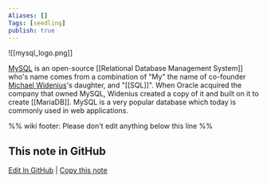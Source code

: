 ```yaml
---
Aliases: []
Tags: [seedling]
publish: true
---
```


![[mysql_logo.png]]

[MySQL](https://en.wikipedia.org/wiki/MySQL) is an open-source [[Relational Database Management System]] who's name comes from a combination of "My" the name of co-founder [Michael Widenius](https://en.wikipedia.org/wiki/Michael_Widenius "Michael Widenius")'s daughter, and "[[SQL]]". When Oracle acquired the company that owned MySQL, Widenius created a copy of it and built on it to create [[MariaDB]]. MySQL is a very popular database which today is commonly used in web applications.

%% wiki footer: Please don't edit anything below this line %%

## This note in GitHub

<span class="git-footer">[Edit In GitHub](https://github.dev/data-engineering-community/data-engineering-wiki/blob/main/Tools/MySQL.md "git-hub-edit-note") | [Copy this note](https://raw.githubusercontent.com/data-engineering-community/data-engineering-wiki/main/Tools/MySQL.md "git-hub-copy-note") </span>
